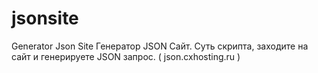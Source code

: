 # jsonsite
Generator Json Site
Генератор JSON Сайт.
Суть скрипта, заходите на сайт и генерируете JSON запрос. ( json.cxhosting.ru )


